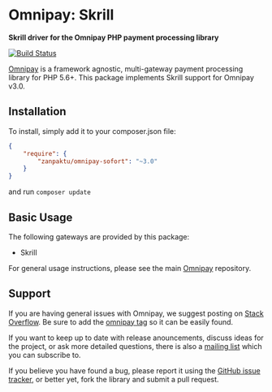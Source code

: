 # Omnipay: Skrill

**Skrill driver for the Omnipay PHP payment processing library**

[![Build Status](https://travis-ci.org/zanpaktu/omnipay-skrill.svg?branch=master)](https://travis-ci.org/zanpaktu/omnipay-skrill)


[Omnipay](https://github.com/omnipay/omnipay) is a framework agnostic, multi-gateway payment
processing library for PHP 5.6+. This package implements Skrill support for Omnipay v3.0.

## Installation

To install, simply add it to your composer.json file:

```json
{
    "require": {
        "zanpaktu/omnipay-sofort": "~3.0"
    }
}
```

and run `composer update`
## Basic Usage

The following gateways are provided by this package:

* Skrill

For general usage instructions, please see the main [Omnipay](https://github.com/omnipay/omnipay)
repository.

## Support

If you are having general issues with Omnipay, we suggest posting on
[Stack Overflow](http://stackoverflow.com/). Be sure to add the
[omnipay tag](http://stackoverflow.com/questions/tagged/omnipay) so it can be easily found.

If you want to keep up to date with release anouncements, discuss ideas for the project,
or ask more detailed questions, there is also a [mailing list](https://groups.google.com/forum/#!forum/omnipay) which
you can subscribe to.

If you believe you have found a bug, please report it using the [GitHub issue tracker](https://github.com/alfaproject/omnipay-skrill/issues),
or better yet, fork the library and submit a pull request.
